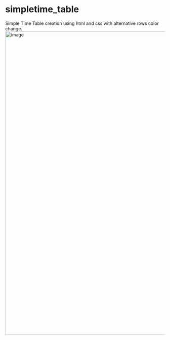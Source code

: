 # simpletime_table
Simple Time Table creation using html and css with alternative rows color change.
<img width="960" alt="image" src="https://user-images.githubusercontent.com/77845080/234674975-104bd184-ffd3-4220-ac6f-0c9bafa43901.png">
